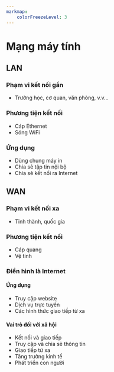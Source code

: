 ```yaml
---
markmap:
    colorFreezeLevel: 3
---
```


# Mạng máy tính

## LAN

### Phạm vi kết nối gần

- Trường học, cơ quan, văn phòng, v.v...

### Phương tiện kết nối

- Cáp Ethernet
- Sóng WiFi

### Ứng dụng

- Dùng chung máy in
- Chia sẻ tập tin nội bộ
- Chia sẻ kết nối ra Internet

## WAN

### Phạm vi kết nối xa

- Tỉnh thành, quốc gia

### Phương tiện kết nối

- Cáp quang
- Vệ tinh

### Điển hình là Internet

#### Ứng dụng

- Truy cập website
- Dịch vụ trực tuyến
- Các hình thức giao tiếp từ xa

#### Vai trò đối với xã hội

- Kết nối và giao tiếp
- Truy cập và chia sẻ thông tin
- Giao tiếp từ xa
- Tăng trưởng kinh tế
- Phát triển con người